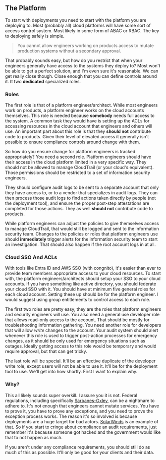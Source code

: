 ## The Platform

To start with deployments you need to start with the platform you are deploying to. Most (probably all) cloud platforms will have some sort of access control system. Most likely in some form of ABAC or RBAC. The key to deploying safely is simple.

> You cannot allow engineers working on products access to mutate production systems without a secondary approval.

That probably sounds easy, but how do you restrict that when your engineers generally have access to the systems they deploy to? Most won't be able to get a perfect solution, and I'm even sure it's reasonable. We can get really close though. Close enough that you can define controls around it. It two **dedicated** specialized roles.

### Roles

The first role is that of a platform engineer/architect. While most engineers work on products, a platform engineer works on the cloud accounts themselves. This role is needed because **somebody** needs full access to the system. A common task they would have is setting up the ACLs for accessing resources in the cloud account that engineers and others will use. An important part about this role is that they **should not** contribute code to products. Given their level of elevated access it generally isn't possible to ensure compliance controls around change with them.

So how do you ensure change for platform engineers is tracked appropriately? You need a second role. Platform engineers should have their access in the cloud platform limited in a very specific way. They should not be allowed to manage CloudTrail (or your cloud's equivalent). Those permissions should be restricted to a set of information security engineers.

They should configure audit logs to be sent to a separate account that only they have access to, or to a vendor that specializes in audit logs. They can then process those audit logs to find actions taken directly by people (not the deployment tool), and ensure the proper post-step attestations are completed for those actions. They as well **should not** contribute code to products.

While platform engineers can adjust the policies to give themselves access to manage CloudTrail, that would still be logged and sent to the information security team. Changes to the policies or roles that platform engineers use should **immediately** trigger alerts for the information security team to start an investigation. That should also happen if the root account logs in at all.

### Cloud SSO And ACLs

With tools like Entra ID and AWS SSO (with congnito), it's easier than ever to provide team members appropriate access to your cloud resources. To start with, the platform engineers/architects should setup your SSO to your cloud accounts. If you have something like active directory, you should federate your cloud SSO with it. You should have at minimum five general roles for each cloud account. Setting these up should be for the platform engineer. I would suggest using group entitlements to control access to each role.

The first two roles are pretty easy, they are the roles that platform engineers and security engineers will use. You also need a general use developer role that allows read-only access to the account. That should be mostly for troubleshooting information gathering. You need another role for developers that will allow *write* changes to the account. Your audit system should alert whenever this role is used to trigger post-action processes for emergency changes, as it should be only used for emergency situations such as outages. Ideally getting access to this role would be temporary and would require approval, but that can get tricky.

The last role will be special. It'll be an effective duplicate of the developer write role, except users will not be able to use it. It'll be for the deployment tool to use. We'll get into how shortly. First I want to explain why.

### Why?

This all likely sounds super overkill. I assure you it is not. Federal regulations, including specifically [Sarbanes-Oxley](https://www.law.cornell.edu/wex/sarbanes-oxley_act), can be a nightmare to adhere to. It's not enough that engineers cannot mutate services. You have to prove it, you have to prove any exceptions, and you need to prove the exception process works. The reason it's so involved is because deployments are a huge target for bad actors. [SolarWinds](https://www.techtarget.com/whatis/feature/SolarWinds-hack-explained-Everything-you-need-to-know) is an example of that. So if you start to cringe about compliance an audit requirements, just remember it's because someone got hacked and the government would like that to not happen as much.

If you aren't under any compliance requirements, you should still do as much of this as possible. It'll only be good for your clients and their data.
